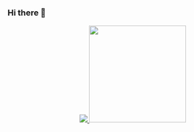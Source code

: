 ### Hi there 👋
<!--
**rispop/rispop** is a ✨ _special_ ✨ repository because its `README.md` (this file) appears on your GitHub profile.

Here are some ideas to get you started:

- 🔭 I’m currently working on ...
- 🌱 I’m currently learning ...
- 👯 I’m looking to collaborate on ...
- 🤔 I’m looking for help with ...
- 💬 Ask me about ...
- 📫 How to reach me: ...
- 😄 Pronouns: ...
- ⚡ Fun fact: ...
-->
<p align="center">
  <a href="https://github.com/anuraghazra/github-readme-stats">
    <img src="https://github-readme-stats.vercel.app/api?username=rispop&count_private=true&theme=omni&show_icons=true">
    <img src="https://github-readme-stats.vercel.app/api/top-langs/?username=rispop&theme=omni&layout=compact&card_width=350" height="195rem">
  </a>
</p>
